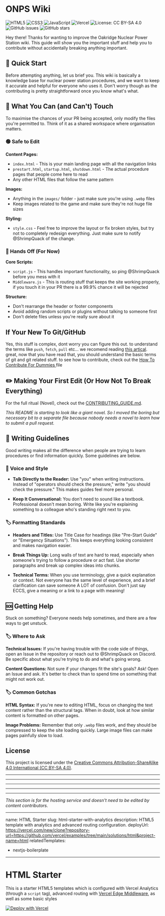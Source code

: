 # ONPS Wiki

![HTML5](https://img.shields.io/badge/html5-%23E34F26.svg?style=for-the-badge&logo=html5&logoColor=white)
![CSS3](https://img.shields.io/badge/css3-%231572B6.svg?style=for-the-badge&logo=css3&logoColor=white)
![JavaScript](https://img.shields.io/badge/javascript-%23323330.svg?style=for-the-badge&logo=javascript&logoColor=%23F7DF1E)
![Vercel](https://img.shields.io/badge/vercel-%23000000.svg?style=for-the-badge&logo=vercel&logoColor=white)
![License: CC BY-SA 4.0](https://img.shields.io/badge/License-CC%20BY--SA%204.0-lightgrey.svg?style=for-the-badge)
![GitHub issues](https://img.shields.io/github/issues/DuckQuack001/oakridgenucpowplant?style=for-the-badge)
![GitHub stars](https://img.shields.io/github/stars/DuckQuack001/oakridgenucpowplant?style=for-the-badge)


Hey there! Thanks for wanting to improve the Oakridge Nuclear Power Station wiki. This guide will show you the important stuff and help you to contribute without accidentally breaking anything important.

## 🎯 Quick Start

Before attempting anything, let us brief you. This wiki is basically a knowledge base for nuclear power station procedures, and we want to keep it accurate and helpful for everyone who uses it. Don't worry though as the contributing is pretty straightforward once you know what's what.

## 📂 What You Can (and Can't) Touch

To maximise the chances of your PR being accepted, only modify the files you're permitted to. Think of it as a shared workspace where organisation matters.

### 🟢 Safe to Edit

**Content Pages:**
- `index.html` - This is your main landing page with all the navigation links
- `prestart.html`, `startup.html`, `shutdown.html` - The actual procedure pages that people come here to read
- Any other HTML files that follow the same pattern

**Images:**
- Anything in the `images/` folder - just make sure you're using `.webp` files
- Keep images related to the game and make sure they're not huge file sizes

**Styling:**
- `style.css` - Feel free to improve the layout or fix broken styles, but try not to completely redesign everything. Just make sure to notify @ShrimpQuack of the change.

### 🔴 Hands Off (For Now)

**Core Scripts:**
- `script.js` - This handles important functionality, so ping @ShrimpQuack before you mess with it
- `Middleware.js` - This is routing stuff that keeps the site working properly, if you touch it in your PR there is a 99.9% chance it will be rejected

**Structure:**
- Don't rearrange the header or footer components
- Avoid adding random scripts or plugins without talking to someone first
- Don't delete files unless you're really sure about it

## If Your New To Git/GitHub

Yes, this stuff is complex, dont worry you can figure this out. to understand the terms like `push`, `fetch`, `pull` etc... we recomend reading [this artical](https://webtuu.com/blog/04/a-laymans-introduction-to-git).
great, now that you have read that, you should understand the basic terms of git and git related stuff. to see how to contribute, check out the [How To Contribute For Dummies ](./How_To_Contribute_For_Dummies.md) file

## ✏️ Making Your First Edit (Or How Not To Break Everything)

For the full ritual (Novel), check out the [CONTRIBUTING_GUIDE.md](./CONTRIBUTING_GUIDE.md).

*This README is starting to look like a giant novel. So I moved the boring but necessary bit to a separate file because nobody needs a novel to learn how to submit a pull request.*

## 📖 Writing Guidelines

Good writing makes all the difference when people are trying to learn procedures or find information quickly. Some guidelines are below.

### 🎯 Voice and Style

* **Talk Directly to the Reader:**
Use "you" when writing instructions. Instead of "operators should check the pressure," write "you should check the pressure." This makes guides feel more personal.

* **Keep It Conversational:**
You don't need to sound like a textbook. Professional doesn't mean boring. Write like you're explaining something to a colleague who's standing right next to you.

### 🏷️ Formatting Standards

* **Headers and Titles:**
Use Title Case for headings (like "Pre-Start Guide" or "Emergency Situations"). This keeps everything looking consistent and makes navigation easier.

* **Break Things Up:**
Long walls of text are hard to read, especially when someone's trying to follow a procedure or act fast. Use shorter paragraphs and break up complex ideas into chunks.

* **Technical Terms:**
When you use terminology, give a quick explanation or context. Not everyone has the same level of experience, and a brief clarification can save someone A LOT of confusion. Don't just say ECCS, give a meaning or a link to a page with meaning!

## 🆘 Getting Help

Stuck on something? Everyone needs help sometimes, and there are a few ways to get unstuck.

### 🏷️ Where to Ask

**Technical Issues:**
If you're having trouble with the code side of things, open an Issue in the repository or reach out to @ShrimpQuack on Discord. Be specific about what you're trying to do and what's going wrong.

**Content Questions:**
Not sure if your changes fit the site's goals? Ask! Open an Issue and ask. It's better to check than to spend time on something that might not work out.

### 🏷️ Common Gotchas

**HTML Syntax:**
If you're new to editing HTML, focus on changing the text content rather than the structural tags. When in doubt, look at how similar content is formatted on other pages.

**Image Problems:**
Remember that only `.webp` files work, and they should be compressed to keep the site loading quickly. Large image files can make pages painfully slow to load.

## License

This project is licensed under the [Creative Commons Attribution-ShareAlike 4.0 International (CC BY-SA 4.0)](https://creativecommons.org/licenses/by-sa/4.0/).

---
---
---
---
---

*This section is for the hosting service and doesn't need to be edited by content contributors.*

---
name: HTML Starter
slug: html-starter-with-analytics
description: HTML5 template with analytics and advanced routing configuration.
deployUrl: https://vercel.com/new/clone?repository-url=https://github.com/vercel/examples/tree/main/solutions/html&project-name=html
relatedTemplates:
  - nextjs-boilerplate
---

# HTML Starter

This is a starter HTML5 templates which is configured with Vercel Analytics (through a `script` tag), advanced routing with [Vercel Edge Middleware](https://vercel.com/docs/concepts/functions/edge-middleware), as well as some basic styles

[![Deploy with Vercel](https://vercel.com/button)](https://vercel.com/new/clone?repository-url=https://github.com/vercel/examples/tree/main/solutions/html&project-name=html)
